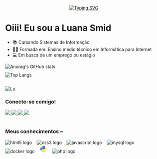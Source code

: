 <div align="center">
  <a href="https://git.io/typing-svg">
    <img src="https://readme-typing-svg.demolab.com?font=Fira+Code&weight=500&size=22&pause=1000&color=FF00F6&center=true&vCenter=true&random=false&width=524&lines=%E2%8A%B9+Welcome+to+my+profile!+%CB%99%E1%B5%95%CB%99+%E2%8A%B9+" alt="Typing SVG">
  </a>
</div>

# Oiii! Eu sou a Luana Smid

- 📚 Cursando Sistemas de Informação
- 👩‍🎓 Formada em: Ensino médio técnico em Informática para Internet
- 💻 Em busca de um emprego ou estágio

<!-- Gráficos lado a lado com mesma largura -->
<div style="display: flex; flex-wrap: wrap; gap: 10px;">
  <img alt="Anurag's GitHub stats" src="https://github-readme-stats.vercel.app/api?username=LuaSmid&show_icons=true&theme=radical" width="450"/>
  <img alt="Top Langs" src="https://github-readme-stats.vercel.app/api/top-langs/?username=LuaSmid&layout=compact&theme=radical" width="340"/>
</div>

<!-- GIF -->
<div style="display: inline-block; margin-top: 10px;"><br>
  <img align="right" alt="Lu" src="https://i.imgur.com/h3KVEi9.gif" width="180">
</div>



<!-- Redes sociais -->
<div> 
  <h3 align="left">Conecte-se comigo!</h3>
  <a href="https://www.instagram.com/luana_smid?igsh=ZnBkNWxnZDJ4N3Fp&utm_source=qr" target="_blank">
    <img src="https://img.shields.io/badge/-Instagram-%23E4405F?style=for-the-badge&logo=instagram&logoColor=white" />
  </a>
  <a href="https://discord.com/channels/@me" target="_blank">
    <img src="https://img.shields.io/badge/Discord-7289DA?style=for-the-badge&logo=discord&logoColor=white" />
  </a> 
  <a href="mailto:luanna.lgca@gmail.com">
    <img src="https://img.shields.io/badge/-Gmail-%23333?style=for-the-badge&logo=gmail&logoColor=white" />
  </a>
  <a href="https://www.linkedin.com/in/luana-felix-smid-de-campos-03738234b/" target="_blank">
    <img src="https://img.shields.io/badge/-LinkedIn-%230077B5?style=for-the-badge&logo=linkedin&logoColor=white" />
  </a>
</div>

<!-- Snake animation -->


<img align="center" alt="" src="./src/header-gif.gif">

<img align="right" alt="" height="190px" src="./src/study.gif">


<h3 align="left">Meus conhecimentos ~</h3>

<div align="left">
  <img src="https://cdn.jsdelivr.net/gh/devicons/devicon/icons/html5/html5-original.svg" height="25" alt="html5 logo"  />
  <img width="8" />
  <img src="https://cdn.jsdelivr.net/gh/devicons/devicon/icons/css3/css3-original.svg" height="25" alt="css3 logo"  />
  <img width="8" />
  <img src="https://cdn.jsdelivr.net/gh/devicons/devicon/icons/javascript/javascript-plain.svg" height="25" alt="javascript logo"  />
  <img width="8" />
  <img src="https://cdn.jsdelivr.net/gh/devicons/devicon/icons/mysql/mysql-original.svg" height="25" alt="mysql logo"  />
  <img width="8" />
  <img src="https://cdn.jsdelivr.net/gh/devicons/devicon/icons/docker/docker-original.svg" height="25" alt="docker logo"  />
  <img width="8" />
  <img src="https://raw.githubusercontent.com/devicons/devicon/master/icons/python/python-original.svg" height="25" alt="python logo">
  <img width="8" />
  <img src="https://cdn.jsdelivr.net/gh/devicons/devicon@latest/icons/php/php-original.svg" height="25" alt="php logo" />
  <img width="8" />
</div>

#


